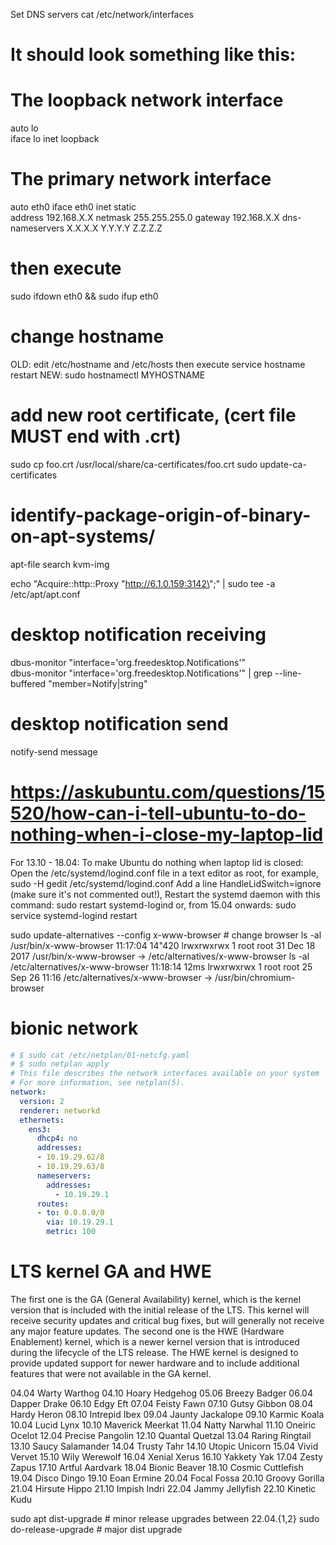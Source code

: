 Set DNS servers
cat /etc/network/interfaces
# It should look something like this:
# The loopback network interface  
auto lo  
iface lo inet loopback  
# The primary network interface  
auto eth0 
iface eth0 inet static  
address 192.168.X.X
netmask 255.255.255.0
gateway 192.168.X.X
dns-nameservers X.X.X.X Y.Y.Y.Y Z.Z.Z.Z
# then execute
sudo ifdown eth0 && sudo ifup eth0

# change hostname
OLD: edit /etc/hostname and /etc/hosts then execute service hostname restart
NEW: sudo hostnamectl MYHOSTNAME

# add new root certificate, (cert file MUST end with .crt)
sudo cp foo.crt /usr/local/share/ca-certificates/foo.crt
sudo update-ca-certificates

# identify-package-origin-of-binary-on-apt-systems/
apt-file search kvm-img

echo "Acquire::http::Proxy \"http://6.1.0.159:3142\";" | sudo tee -a /etc/apt/apt.conf


# desktop notification receiving
dbus-monitor "interface='org.freedesktop.Notifications'"    
dbus-monitor "interface='org.freedesktop.Notifications'"    | grep --line-buffered  "member=Notify\|string"
# desktop notification send
notify-send message


# https://askubuntu.com/questions/15520/how-can-i-tell-ubuntu-to-do-nothing-when-i-close-my-laptop-lid
For 13.10 - 18.04:
To make Ubuntu do nothing when laptop lid is closed:
Open the /etc/systemd/logind.conf file in a text editor as root, for example,
sudo -H gedit /etc/systemd/logind.conf
Add a line HandleLidSwitch=ignore (make sure it's not commented out!),
Restart the systemd daemon with this command:
sudo restart systemd-logind
or, from 15.04 onwards:
sudo service systemd-logind restart

sudo update-alternatives --config x-www-browser # change browser
ls -al /usr/bin/x-www-browser                                                                                                            11:17:04  14"420
lrwxrwxrwx 1 root root 31 Dec 18  2017 /usr/bin/x-www-browser -> /etc/alternatives/x-www-browser
ls -al /etc/alternatives/x-www-browser                                                                                                       11:18:14  12ms
 lrwxrwxrwx 1 root root 25 Sep 26 11:16 /etc/alternatives/x-www-browser -> /usr/bin/chromium-browser


# bionic network
```yaml
# $ sudo cat /etc/netplan/01-netcfg.yaml
# $ sudo netplan apply
# This file describes the network interfaces available on your system
# For more information, see netplan(5).
network:
  version: 2
  renderer: networkd
  ethernets:
    ens3:
      dhcp4: no
      addresses:
      - 10.19.29.62/8
      - 10.19.29.63/8
      nameservers:
        addresses:
          - 10.19.29.1
      routes:
      - to: 0.0.0.0/0
        via: 10.19.29.1
        metric: 100
```


# LTS kernel GA and HWE
The first one is the GA (General Availability) kernel, which is the kernel version that is included with the initial release of the LTS. This kernel will receive security updates and critical bug fixes, but will generally not receive any major feature updates.
The second one is the HWE (Hardware Enablement) kernel, which is a newer kernel version that is introduced during the lifecycle of the LTS release. The HWE kernel is designed to provide updated support for newer hardware and to include additional features that were not available in the GA kernel.


04.04 Warty Warthog
04.10 Hoary Hedgehog
05.06 Breezy Badger
06.04 Dapper Drake
06.10 Edgy Eft
07.04 Feisty Fawn
07.10 Gutsy Gibbon
08.04 Hardy Heron
08.10 Intrepid Ibex
09.04 Jaunty Jackalope
09.10 Karmic Koala
10.04 Lucid Lynx
10.10 Maverick Meerkat
11.04 Natty Narwhal
11.10 Oneiric Ocelot
12.04 Precise Pangolin
12.10 Quantal Quetzal
13.04 Raring Ringtail
13.10 Saucy Salamander
14.04 Trusty Tahr
14.10 Utopic Unicorn
15.04 Vivid Vervet
15.10 Wily Werewolf
16.04 Xenial Xerus
16.10 Yakkety Yak
17.04 Zesty Zapus
17.10 Artful Aardvark
18.04 Bionic Beaver
18.10 Cosmic Cuttlefish
19.04 Disco Dingo
19.10 Eoan Ermine
20.04 Focal Fossa
20.10 Groovy Gorilla
21.04 Hirsute Hippo
21.10 Impish Indri
22.04 Jammy Jellyfish
22.10 Kinetic Kudu

sudo apt dist-upgrade # minor release upgrades between 22.04.{1,2}
sudo do-release-upgrade # major dist upgrade
